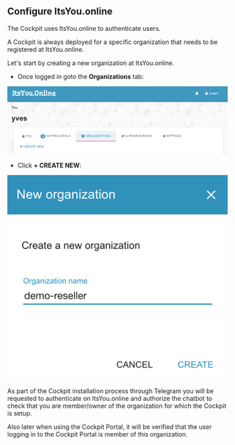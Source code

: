 ## Configure ItsYou.online

The Cockpit uses ItsYou.online to authenticate users.

A Cockpit is always deployed for a specific organization that needs to be registered at ItsYou.online.

Let's start by creating a new organization at ItsYou.online.

- Once logged in goto the **Organizations** tab: 

![](organizations.png)

- Click **+ CREATE NEW**:

![](create-new-organization.png)

As part of the Cockpit installation process through Telegram you will be requested to authenticate on ItsYou.online and authorize the chatbot to check that you are member/owner of the organization for which the Cockpit is setup.

Also later when using the Cockpit Portal, it will be verified that the user logging in to the Cockpit Portal is member of this organization.